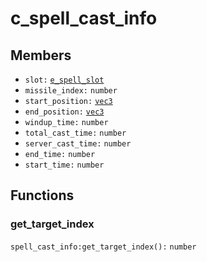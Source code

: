 # c\_spell\_cast\_info

## Members

* `slot:` [`e_spell_slot`](../enums/e\_spell\_slot.md)
* `missile_index:` `number`
* `start_position:` [`vec3`](../structs/vec3.md)
* `end_position:` [`vec3`](../structs/vec3.md)
* `windup_time:` `number`
* `total_cast_time:` `number`
* `server_cast_time:` `number`
* `end_time:` `number`
* `start_time:` `number`

## Functions

### get\_target\_index

`spell_cast_info:get_target_index():` `number`
